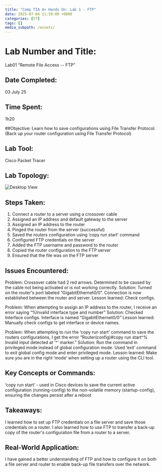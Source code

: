 ```yaml
---
title: "Comp TIA A+ Hands On: Lab 1 - FTP"
date: 2025-07-04 11:59:00 +0800
categories: [IT]
tags: []
media_subpath: /assets/
---
```


# Lab Number and Title: 
Lab01 “Remote File Access -- FTP”

## Date Completed: 
03 July 25

## Time Spent: 
1h20

##Objective: 
Learn how to save configurations using File Transfer Protocol.
(Back up your router configuration using File Transfer Protocol) 

## Lab Tool: 
Cisco Packet Tracer

## Lab Topology:
![Desktop View](/lab01comptiaA+.png)


## Steps Taken:
1. Connect a router to a server using a crossover cable
2. Assigned an IP address and default gateway to the server
3. Assigned an IP address to the router
4. Pinged the router from the server (successful)
5. Saved the routers configuration using ‘copy run start’ command
6. Configured FTP credentials on the server
7. Added the FTP username and password to the router
8. Copied the router configuration to the FTP server
9. Ensured that the file was on the FTP server

## Issues Encountered:
Problem: Crossover cable had 2 red arrows. Determined to be caused by the cable not being activated or is not working correctly.
Solution: Turned on the router's port labeled “GigabitEthernet0/0”. Connection is now established between the router and server.
Lesson learned: Check configs.

Problem: When attempting to assign an IP address to the router, I receive an error saying “%Invalid interface type and number”
Solution: Checked Interface configs. Interface is named “GigabitEthernet0/0”
Lesson learned: Manually check configs to get interface or device names.

Problem: When attempting to run the ‘copy run start’ command to save the routers configurations, I get the error “Router(config)#copy run start^% Invalid input detected at '^' marker.”
Solution: Run the command in privileged mode instead of global configuration mode. Used ‘exit’ command to exit global config mode and enter privileged mode.
Lesson learned: Make sure you are in the right ‘mode’ when setting up a router using the CLI tool.

## Key Concepts or Commands:
‘copy run start’ - used in Cisco devices to save the current active configuration (running-config) to the non-volatile memory (startup-config), ensuring the changes persist after a reboot

## Takeaways:
I learned how to set up FTP credentials on a file server and save those credentials on a router. I also learned how to use FTP to transfer a back-up copy of the router's configuration file from a router to a server.

## Real-World Application:
I have gained a better understanding of FTP and how to configure it on both a file server and router to enable back-up file transfers over the network.
